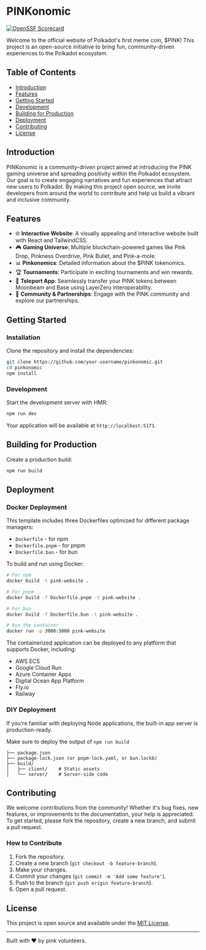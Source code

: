 # PINKonomic

[![OpenSSF Scorecard](https://api.securityscorecards.dev/projects/github.com/kartheekgottipati/pinkonomic/badge)](https://securityscorecards.dev/viewer/?uri=github.com/kartheekgottipati/pinkonomic)

Welcome to the official website of Polkadot's first meme coin, $PINK! This project is an open-source initiative to bring fun, community-driven experiences to the Polkadot ecosystem.

## Table of Contents

- [Introduction](#introduction)
- [Features](#features)
- [Getting Started](#getting-started)
- [Development](#development)
- [Building for Production](#building-for-production)
- [Deployment](#deployment)
- [Contributing](#contributing)
- [License](#license)

## Introduction

PINKonomic is a community-driven project aimed at introducing the PINK gaming universe and spreading positivity within the Polkadot ecosystem. Our goal is to create engaging narratives and fun experiences that attract new users to Polkadot. By making this project open source, we invite developers from around the world to contribute and help us build a vibrant and inclusive community.

## Features

- 🌐 **Interactive Website**: A visually appealing and interactive website built with React and TailwindCSS.
- 🎮 **Gaming Universe**: Multiple blockchain-powered games like Pink Drop, Pinkness Overdrive, Pink Bullet, and Pink-a-mole.
- 📊 **Pinkonomics**: Detailed information about the $PINK tokenomics.
- 🏆 **Tournaments**: Participate in exciting tournaments and win rewards.
- 🚀 **Teleport App**: Seamlessly transfer your PINK tokens between Moonbeam and Base using LayerZero interoperability.
- 🤝 **Community & Partnerships**: Engage with the PINK community and explore our partnerships.

## Getting Started

### Installation

Clone the repository and install the dependencies:

```bash
git clone https://github.com/your-username/pinkonomic.git
cd pinkonomic
npm install
```

### Development

Start the development server with HMR:

```bash
npm run dev
```

Your application will be available at `http://localhost:5173`.

## Building for Production

Create a production build:

```bash
npm run build
```

## Deployment

### Docker Deployment

This template includes three Dockerfiles optimized for different package managers:

- `Dockerfile` - for npm
- `Dockerfile.pnpm` - for pnpm
- `Dockerfile.bun` - for bun

To build and run using Docker:

```bash
# For npm
docker build -t pink-website .

# For pnpm
docker build -f Dockerfile.pnpm -t pink-website .

# For bun
docker build -f Dockerfile.bun -t pink-website .

# Run the container
docker run -p 3000:3000 pink-website
```

The containerized application can be deployed to any platform that supports Docker, including:

- AWS ECS
- Google Cloud Run
- Azure Container Apps
- Digital Ocean App Platform
- Fly.io
- Railway

### DIY Deployment

If you're familiar with deploying Node applications, the built-in app server is production-ready.

Make sure to deploy the output of `npm run build`

```
├── package.json
├── package-lock.json (or pnpm-lock.yaml, or bun.lockb)
├── build/
│   ├── client/    # Static assets
│   └── server/    # Server-side code
```

## Contributing

We welcome contributions from the community! Whether it's bug fixes, new features, or improvements to the documentation, your help is appreciated. To get started, please fork the repository, create a new branch, and submit a pull request.

### How to Contribute

1. Fork the repository.
2. Create a new branch (`git checkout -b feature-branch`).
3. Make your changes.
4. Commit your changes (`git commit -m 'Add some feature'`).
5. Push to the branch (`git push origin feature-branch`).
6. Open a pull request.

## License

This project is open source and available under the [MIT License](LICENSE).

---

Built with ❤️ by pink volunteers.
